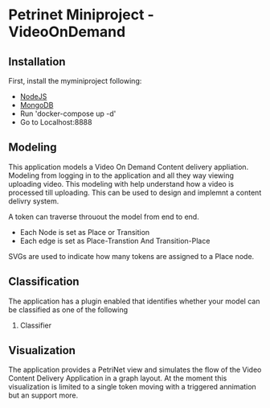 # Petrinet Miniproject - VideoOnDemand 

## Installation
First, install the myminiproject following:
- [NodeJS](https://nodejs.org/en/)
- [MongoDB](https://www.mongodb.com/)
- Run 'docker-compose up -d'
- Go to Localhost:8888

## Modeling
This application models a Video On Demand Content delivery appliation. Modeling from logging in to the application and all they way viewing uploading video. 
This modeling with help understand how a video is processed till uploading. This can be used to design and implemnt a content delivry system. 

A token can traverse throuout the model from end to end. 
- Each Node is set as Place or Transition
- Each edge is set as Place-Transtion And Transition-Place 

SVGs are used to indicate how many tokens are assigned to a Place node.

## Classification
The application has a plugin enabled that identifies whether your model can be classified as one of the following
1. Classifier


## Visualization
The application provides a PetriNet view and simulates the flow of the Video Content Delivery Application in a graph layout. At the moment
this visualization is limited to a single token moving with a triggered annimation  but an support more.
